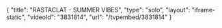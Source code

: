 {
    "title": "RASTACLAT - SUMMER VIBES",
    "type": "solo",
    "layout": "iframe-static",
    "videoId": "3831814",
    "url": "\/tvpembed\/3831814"
}